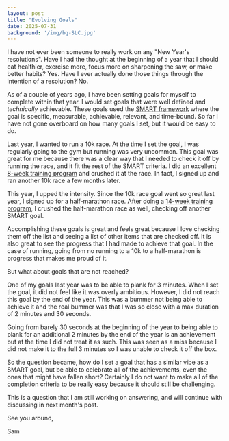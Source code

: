 ```yaml
---
layout: post
title: "Evolving Goals"
date: 2025-07-31
background: '/img/bg-SLC.jpg'
---
```

I have not ever been someone to really work on any "New Year's resolutions". Have I had the thought at the beginning of a year that I should eat healthier, exercise more, focus more on sharpening the saw, or make better habits? Yes. Have I ever actually done those things through the intention of a resolution? No.

As of a couple of years ago, I have been setting goals for myself to complete within that year. I would set goals that were well defined and *technically* achievable. These goals used the [SMART framework](https://www.atlassian.com/blog/productivity/how-to-write-smart-goals) where the goal is specific, measurable, achievable, relevant, and time-bound. So far I have not gone overboard on how many goals I set, but it would be easy to do.

Last year, I wanted to run a 10k race. At the time I set the goal, I was regularly going to the gym but running was very uncommon. This goal was great for me because there was a clear way that I needed to check it off by running the race, and it fit the rest of the SMART criteria. I did an excellent [8-week training program](https://www.nike.com/running/10k-training-plan) and crushed it at the race. In fact, I signed up and ran another 10k race a few months later.

This year, I upped the intensity. Since the 10k race goal went so great last year, I signed up for a half-marathon race. After doing a [14-week training program](https://www.nike.com/running/half-marathon-training-plan), I crushed the half-marathon race as well, checking off another SMART goal.

Accomplishing these goals is great and feels great because I love checking them off the list and seeing a list of other items that are checked off. It is also great to see the progress that I had made to achieve that goal. In the case of running, going from no running to a 10k to a half-marathon is progress that makes me proud of it.

But what about goals that are not reached?

One of my goals last year was to be able to plank for 3 minutes. When I set the goal, it did not feel like it was overly ambitious. However, I did not reach this goal by the end of the year. This was a bummer not being able to achieve it and the real bummer was that I was so close with a max duration of 2 minutes and 30 seconds.

Going from barely 30 seconds at the beginning of the year to being able to plank for an additional 2 minutes by the end of the year is an achievement but at the time I did not treat it as such. This was seen as a miss because I did not make it to the full 3 minutes so I was unable to check it off the box.

So the question became, how do I set a goal that has a similar vibe as a SMART goal, but be able to celebrate all of the achievements, even the ones that might have fallen short? Certainly I do not want to make all of the completion criteria to be really easy because it should still be challenging.

This is a question that I am still working on answering, and will continue with discussing in next month's post.

See you around,

Sam
